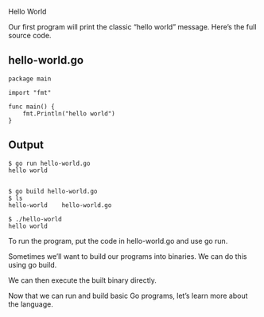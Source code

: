 Hello World

Our first program will print the classic “hello world” message. Here’s the full source code.

## hello-world.go
```
package main

import "fmt"

func main() {
    fmt.Println("hello world")
}
```
## Output
```
$ go run hello-world.go
hello world


$ go build hello-world.go
$ ls
hello-world    hello-world.go

$ ./hello-world
hello world
```
To run the program, put the code in hello-world.go and use go run.
	
Sometimes we’ll want to build our programs into binaries. We can do this using go build.
	
We can then execute the built binary directly.
	


Now that we can run and build basic Go programs, let’s learn more about the language.